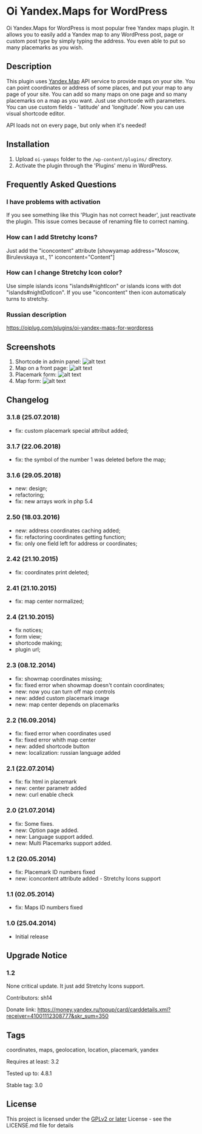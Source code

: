 # Oi Yandex.Maps for WordPress
Oi Yandex.Maps for WordPress is most popular free Yandex maps plugin. It allows you to easily add a Yandex map to any WordPress post, page or custom post type by simply typing the address. You even able to put so many placemarks as you wish.

## Description

This plugin uses <a target="_blank" href="http://maps.yandex.com/">Yandex.Map</a> API service to provide maps on your site.
You can point coordinates or address of some places, and put your map to any page of your site.
You can add so many maps on one page and so many placemarks on a map as you want.
Just use shortcode with parameters. You can use custom fields - 'latitude' and 'longitude'.
Now you can use visual shortcode editor.

API loads not on every page, but only when it's needed! 

## Installation

1. Upload `oi-yamaps` folder to the `/wp-content/plugins/` directory.
2. Activate the plugin through the 'Plugins' menu in WordPress.

## Frequently Asked Questions

### I have problems with activation

If you see something like this 'Plugin has not correct header', just reactivate the plugin. This issue comes because of renaming file to correct naming.

### How can I add Stretchy Icons?

Just add the "iconcontent" attribute [showyamap address="Moscow, Birulevskaya st., 1" iconcontent="Content"]

### How can I change Stretchy Icon color?

Use simple islands icons "islands#nightIcon" or islands icons with dot "islands#nightDotIcon". If you use "iconcontent" then icon automaticaly turns to stretchy.

### Russian description
https://oiplug.com/plugins/oi-yandex-maps-for-wordpress

## Screenshots
 
1. Shortcode in admin panel: 
![alt text](screenshot-1.png)
2. Map on a front page: 
![alt text](screenshot-2.png) 
3. Placemark form: 
![alt text](screenshot-3.png) 
4. Map form: 
![alt text](screenshot-4.png)

## Changelog

###  3.1.8 (25.07.2018) 
* fix: custom placemark special attribut added;
###  3.1.7 (22.06.2018) 
* fix: the symbol of the number 1 was deleted before the map;
###  3.1.6 (29.05.2018) 
* new: design;
* refactoring;
* fix: new arrays work in php 5.4
###  2.50 (18.03.2016) 
* new: address coordinates caching added;
* fix: refactoring coordinates getting function;
* fix: only one field left for address or coordinates;
###  2.42 (21.10.2015) 
* fix: coordinates print deleted;
###  2.41 (21.10.2015) 
* fix: map center normalized;
###  2.4 (21.10.2015) 
* fix notices;
* form view;
* shortcode making;
* plugin url;
###  2.3 (08.12.2014) 
* fix: showmap coordinates missing;
* fix: fixed error when showmap doesn't contain coordinates;
* new: now you can turn off map controls
* new: added custom placemark image
* new: map center depends on placemarks
###  2.2 (16.09.2014) 
* fix: fixed error when coordinates used
* fix: fixed error whith map center
* new: added shortcode button
* new: localization: russian language added
###  2.1 (22.07.2014) 
* fix: fix html in placemark
* new: center parametr added
* new: curl enable check
###  2.0 (21.07.2014) 
* fix: Some fixes.
* new: Option page added.
* new: Language support added.
* new: Multi Placemarks support added.
###  1.2 (20.05.2014) 
* fix: Placemark ID numbers fixed
* new: iconcontent attribute added - Stretchy Icons support
###  1.1 (02.05.2014) 
* fix: Maps ID numbers fixed
###  1.0 (25.04.2014) 
* Initial release


## Upgrade Notice

### 1.2
None critical update. It just add Stretchy Icons support.

Contributors: sh14

Donate link: https://money.yandex.ru/topup/card/carddetails.xml?receiver=41001112308777&skr_sum=350

## Tags
coordinates, maps, geolocation, location, placemark, yandex

Requires at least: 3.2

Tested up to: 4.8.1

Stable tag: 3.0

## License
This project is licensed under the <a href="http://www.gnu.org/licenses/gpl-2.0.html">GPLv2 or later</a> License - see the LICENSE.md file for details

